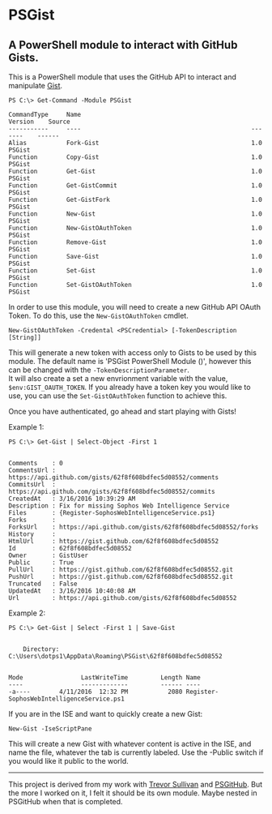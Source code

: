 # PSGist
## A PowerShell module to interact with GitHub Gists.

This is a PowerShell module that uses the GitHub API to interact and manipulate [Gist](https://developer.github.com).


```
PS C:\> Get-Command -Module PSGist

CommandType     Name                                               Version    Source                                                                                                                                    
-----------     ----                                               -------    ------                                                                                                                                    
Alias           Fork-Gist                                          1.0        PSGist                                                                                                                                    
Function        Copy-Gist                                          1.0        PSGist                                                                                                                                    
Function        Get-Gist                                           1.0        PSGist                                                                                                                                    
Function        Get-GistCommit                                     1.0        PSGist                                                                                                                                    
Function        Get-GistFork                                       1.0        PSGist                                                                                                                                    
Function        New-Gist                                           1.0        PSGist                                                                                                                                    
Function        New-GistOAuthToken                                 1.0        PSGist                                                                                                                                    
Function        Remove-Gist                                        1.0        PSGist                                                                                                                                    
Function        Save-Gist                                          1.0        PSGist                                                                                                                                    
Function        Set-Gist                                           1.0        PSGist                                                                                                                                    
Function        Set-GistOAuthToken                                 1.0        PSGist   
```


In order to use this module, you will need to create a new GitHub API OAuth Token.  To do this, use the `New-GistOAuthToken` cmdlet.

```
New-GistOAuthToken -Credental <PSCredential> [-TokenDescription [String]]
```

This will generate a new token with access only to Gists to be used by this module.  The default name is 'PSGist PowerShell Module (<ComputerName>)', however this can be changed with the `-TokenDescriptionParameter`.  
It will also create a set a new envrionment variable with the value, `$env:GIST_OAUTH_TOKEN`.
If you already have a token key you would like to use, you can use the `Set-GistOAuthToken` function to achieve this.


Once you have authenticated, go ahead and start playing with Gists!

Example 1:
```
PS C:\> Get-Gist | Select-Object -First 1


Comments    : 0
CommentsUrl : https://api.github.com/gists/62f8f608bdfec5d08552/comments
CommitsUrl  : https://api.github.com/gists/62f8f608bdfec5d08552/commits
CreatedAt   : 3/16/2016 10:39:29 AM
Description : Fix for missing Sophos Web Intelligence Service
Files       : {Register-SophosWebIntelligenceService.ps1}
Forks       : 
ForksUrl    : https://api.github.com/gists/62f8f608bdfec5d08552/forks
History     : 
HtmlUrl     : https://gist.github.com/62f8f608bdfec5d08552
Id          : 62f8f608bdfec5d08552
Owner       : GistUser
Public      : True
PullUrl     : https://gist.github.com/62f8f608bdfec5d08552.git
PushUrl     : https://gist.github.com/62f8f608bdfec5d08552.git
Truncated   : False
UpdatedAt   : 3/16/2016 10:40:08 AM
Url         : https://api.github.com/gists/62f8f608bdfec5d08552
```

Example 2:
```
PS C:\> Get-Gist | Select -First 1 | Save-Gist


    Directory: C:\Users\dotps1\AppData\Roaming\PSGist\62f8f608bdfec5d08552


Mode                LastWriteTime         Length Name                                                                                                                                                                   
----                -------------         ------ ----                                                                                                                                                                   
-a----        4/11/2016  12:32 PM           2080 Register-SophosWebIntelligenceService.ps1         
```

If you are in the ISE and want to quickly create a new Gist:
```
New-Gist -IseScriptPane
```
This will create a new Gist with whatever content is active in the ISE, and name the file, whatever the tab is currently labeled.  Use the -Public switch if you would like it public to the world.

---

This project is derived from my work with [Trevor Sullivan](https://github.com/pcgeek86) and [PSGitHub](https://github.com/pcgeek86/PSGitHub).  But the more I worked on it, I felt it should be its own module.  Maybe nested in PSGitHub when that is completed.